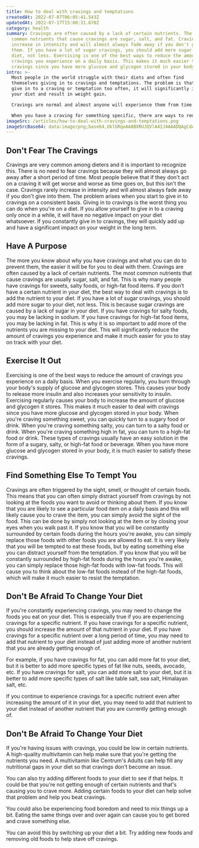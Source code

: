 ```yaml
---
title: How to deal with cravings and temptations
createdAt: 2022-07-07T06:05:41.543Z
updatedAt: 2022-07-17T15:00:31.670Z
category: health
summary: Cravings are often caused by a lack of certain nutrients. The most
  common nutrients that cause cravings are sugar, salt, and fat. Cravings rarely
  increase in intensity and will almost always fade away if you don't give in to
  them. If you have a lot of sugar cravings, you should add more sugar to your
  diet, not less. Exercising is one of the best ways to reduce the amount of
  cravings you experience on a daily basis. This makes it much easier to satisfy
  cravings since you have more glucose and glycogen stored in your body.
intro: >-
  Most people in the world struggle with their diets and often find
  themselves giving in to cravings and temptations. The problem is that if you
  give in to a craving or temptation too often, it will significantly impact
  your diet and result in weight gain.

  Cravings are normal and almost anyone will experience them from time to time. Temptations, on the other hand, are not normal and should be avoided at all costs. 

  When you have a craving for something specific, there are ways to reduce its frequency or strength. Learning how to cope with cravings and temptations will help make your diet much easier to follow while also keeping you happy at the same time. This article explores some very helpful tips on dealing with cravings and temptations so that you can optimize your diet accordingly.
imageSrc: /articles/how-to-deal-with-cravings-and-temptations.png
imageSrcBase64: data:image/png;base64,UklGRqoAAABXRUJQVlA4IJ4AAADQAgCdASoKAAoAAUAmJaACdDBLz2K49gnKn0E3yfXgAP6t331VzdO7c/vNuTgr9+b9lIF7ar6ytv/3LNGN9Z2TWnVFR+mm1ow+S5v+Jj56r4mzv9pa5801UnoWlmtkP/yK37rPXqI+Eu2J/4YvV10k7d+ejZIHna+E/duruYHxt1plOLdJgIhflQrYs/OOZ6bsOT99oL+AZ/9gc+jAAA==
---
```


## Don't Fear The Cravings

Cravings are very common among dieters and it is important to recognize this. There is no need to fear cravings because they will almost always go away after a short period of time.
Most people believe that if they don't act on a craving it will get worse and worse as time goes on, but this isn't the case.
Cravings rarely increase in intensity and will almost always fade away if you don't give into them. The problem arises when you start to give in to cravings on a consistent basis.
Giving in to cravings is the worst thing you can do when you're on a diet. If you allow yourself to give in to a craving only once in a while, it will have no negative impact on your diet whatsoever.
If you constantly give in to cravings, they will quickly add up and have a significant impact on your weight in the long term.
## Have A Purpose

The more you know about why you have cravings and what you can do to prevent them, the easier it will be for you to deal with them. Cravings are often caused by a lack of certain nutrients. The most common nutrients that cause cravings are usually sugar, salt, and fat. This is why many people have cravings for sweets, salty foods, or high-fat food items.
If you don’t have a certain nutrient in your diet, the best way to deal with cravings is to add the nutrient to your diet. 
If you have a lot of sugar cravings, you should add more sugar to your diet, not less. This is because sugar cravings are caused by a lack of sugar in your diet.
If you have cravings for salty foods, you may be lacking in sodium. If you have cravings for high-fat food items, you may be lacking in fat.
This is why it is so important to add more of the nutrients you are missing to your diet. This will significantly reduce the amount of cravings you experience and make it much easier for you to stay on track with your diet.
## Exercise It Out

Exercising is one of the best ways to reduce the amount of cravings you experience on a daily basis. When you exercise regularly, you burn through your body's supply of glucose and glycogen stores. This causes your body to release more insulin and also increases your sensitivity to insulin.
Exercising regularly causes your body to increase the amount of glucose and glycogen it stores. This makes it much easier to deal with cravings since you have more glucose and glycogen stored in your body.
When you're craving something sweet, you can quickly turn to a sugary food or drink. When you're craving something salty, you can turn to a salty food or drink. When you're craving something high in fat, you can turn to a high-fat food or drink.
These types of cravings usually have an easy solution in the form of a sugary, salty, or high-fat food or beverage. When you have more glucose and glycogen stored in your body, it is much easier to satisfy these cravings.
## Find Something Else To Tempt You

Cravings are often triggered by the sight, smell, or thought of certain foods. This means that you can often simply distract yourself from cravings by not looking at the foods you want to avoid or thinking about them.
If you know that you are likely to see a particular food item on a daily basis and this will likely cause you to crave the item, you can simply avoid the sight of the food. This can be done by simply not looking at the item or by closing your eyes when you walk past it.
If you know that you will be constantly surrounded by certain foods during the hours you're awake, you can simply replace those foods with other foods you are allowed to eat. It is very likely that you will be tempted to eat these foods, but by eating something else you can distract yourself from the temptation.
If you know that you will be constantly surrounded by high-fat foods during the hours you're awake, you can simply replace those high-fat foods with low-fat foods. This will cause you to think about the low-fat foods instead of the high-fat foods, which will make it much easier to resist the temptation.

## Don't Be Afraid To Change Your Diet

If you're constantly experiencing cravings, you may need to change the foods you eat on your diet. This is especially true if you are experiencing cravings for a specific nutrient.
If you have cravings for a specific nutrient, you should increase the amount of that nutrient in your diet. If you have cravings for a specific nutrient over a long period of time, you may need to add that nutrient to your diet instead of just adding more of another nutrient that you are already getting enough of.

For example, if you have cravings for fat, you can add more fat to your diet, but it is better to add more specific types of fat like nuts, seeds, avocado, etc. If you have cravings for salt, you can add more salt to your diet, but it is better to add more specific types of salt like table salt, sea salt, Himalayan salt, etc.

If you continue to experience cravings for a specific nutrient even after increasing the amount of it in your diet, you may need to add that nutrient to your diet instead of another nutrient that you are currently getting enough of.

## Don't Be Afraid To Change Your Diet

If you're having issues with cravings, you could be low in certain nutrients. A high-quality multivitamin can help make sure that you're getting the nutrients you need. A multivitamin like Centrum's Adults can help fill any nutritional gaps in your diet so that cravings don't become an issue.

You can also try adding different foods to your diet to see if that helps. It could be that you're not getting enough of certain nutrients and that's causing you to crave more. Adding certain foods to your diet can help solve that problem and help you beat cravings.

You could also be experiencing food boredom and need to mix things up a bit. Eating the same things over and over again can cause you to get bored and crave something else.

You can avoid this by switching up your diet a bit. Try adding new foods and removing old foods to help stave off cravings.
